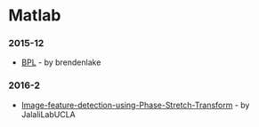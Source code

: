 # Matlab


### 2015-12
- [BPL](https://github.com/brendenlake/BPL) - by brendenlake

### 2016-2
- [Image-feature-detection-using-Phase-Stretch-Transform](https://github.com/JalaliLabUCLA/Image-feature-detection-using-Phase-Stretch-Transform) - by JalaliLabUCLA
